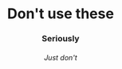 <h1 align="center"><strong>Don't use these</strong></h1>

<h3 align="center">Seriously</h3>

<h6 align="center">Just don't</h6>
